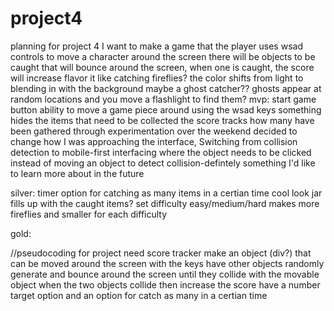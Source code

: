 # project4

planning for project 4
I want to make a game that the player uses wsad controls to move a character around the screen
there will be objects to be caught that will bounce around the screen, when one is caught, the score will increase
flavor it like catching fireflies? the color shifts from light to blending in with the background
maybe a ghost catcher??
ghosts appear at random locations and you move a flashlight to find them?
mvp:
start game button
ability to move a game piece around using the wsad keys
something hides the items that need to be collected
the score tracks how many have been gathered
through experimentation over the weekend decided to change how I was approaching the interface, Switching from collision detection to mobile-first interfacing where the object needs to be clicked instead of moving an object to detect collision-defintely something I'd like to learn more about in the future

silver:
timer option for catching as many items in a certian time
cool look
jar fills up with the caught items?
set difficulty easy/medium/hard makes more fireflies and smaller for each difficulty

gold:

//pseudocoding for project
need score tracker
make an object (div?) that can be moved around the screen with the keys
have other objects randomly generate and bounce around the screen until they collide with the movable object
when the two objects collide then increase the score
have a number target option and an option for catch as many in a certian time
